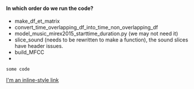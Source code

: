 #### In which order do we run the code?



[comment]: ≤> (This is a comment, it will not be included)

* make_df_et_matrix
* convert_time_overlapping_df_into_time_non_overlapping_df
* model_music_mirex2015_starttime_duration.py (we may not need it)
* slice_sound (needs to be rewritten to make a function), the sound slices have header issues.
* build_MFCC
* 

`some code`


[I'm an inline-style link](https://www.google.com)